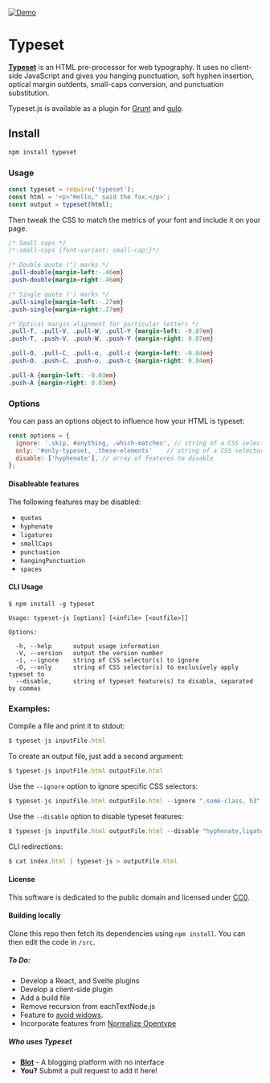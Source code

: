 [![Demo](http://i.imgur.com/adsiz94.gif)](https://typeset.lllllllllllllllll.com/)

# Typeset

**[Typeset](https://typeset.lllllllllllllllll.com/)** is an HTML pre-proces­sor for web ty­pog­ra­phy. It uses no client-side JavaScript and gives you hang­ing punc­tu­a­tion, soft hy­phen in­ser­tion, op­ti­cal mar­gin out­dents, small-caps con­ver­sion, and punctuation substitution.

Typeset.js is available as a plugin for [Grunt](https://github.com/mobinni/grunt-typeset) and [gulp](https://github.com/lucasconstantino/gulp-typeset).


## Install

```js
npm install typeset
```

### Usage

```js
const typeset = require('typeset');
const html = '<p>"Hello," said the fox.</p>';
const output = typeset(html);
```

Then tweak the CSS to match the metrics of your font and include it on your page.

```css
/* Small caps */
/*.small-caps {font-variant: small-cap;}*/

/* Double quote (") marks */
.pull-double{margin-left:-.46em}
.push-double{margin-right:.46em}

/* Single quote (') marks */
.pull-single{margin-left:-.27em}
.push-single{margin-right:.27em}

/* Optical margin alignment for particular letters */
.pull-T, .pull-V, .pull-W, .pull-Y {margin-left: -0.07em}
.push-T, .push-V, .push-W, .push-Y {margin-right: 0.07em}

.pull-O, .pull-C, .pull-o, .pull-c {margin-left: -0.04em}
.push-O, .push-C, .push-o, .push-c {margin-right: 0.04em}

.pull-A {margin-left: -0.03em}
.push-A {margin-right: 0.03em}
```

### Options

You can pass an options object to influence how your HTML is typeset:

```js
const options = {
  ignore: '.skip, #anything, .which-matches', // string of a CSS selector to skip
  only: '#only-typeset, .these-elements'    // string of a CSS selector to only apply typeset,
  disable: ['hyphenate'], // array of features to disable
};
```

#### Disableable features
The following features may be disabled:

- `quotes`
- `hyphenate`
- `ligatures`
- `smallCaps`
- `punctuation`
- `hangingPunctuation`
- `spaces`

#### CLI Usage

```
$ npm install -g typeset
```

```
Usage: typeset-js [options] [<infile> [<outfile>]]

Options:

  -h, --help      output usage information
  -V, --version   output the version number
  -i, --ignore    string of CSS selector(s) to ignore
  -O, --only      string of CSS selector(s) to exclusively apply typeset to
  --disable,      string of typeset feature(s) to disable, separated by commas
```

### Examples:

Compile a file and print it to stdout:

```js
$ typeset-js inputFile.html
```

To create an output file, just add a second argument:

```js
$ typeset-js inputFile.html outputFile.html
```

Use the `--ignore` option to ignore specific CSS selectors:

```js
$ typeset-js inputFile.html outputFile.html --ignore ".some-class, h3"
```

Use the `--disable` option to disable typeset features:

```js
$ typeset-js inputFile.html outputFile.html --disable "hyphenate,ligatures"
```

CLI redirections:

```js
$ cat index.html | typeset-js > outputFile.html
```

#### License

This software is dedicated to the public domain and licensed under [CC0](https://github.com/davidmerfield/Typeset/blob/master/LICENSE).

#### Building locally

Clone this repo then fetch its dependencies using `npm install`. You can then edit the code in `/src`.

##### To Do:
* Develop a React, and Svelte plugins
* Develop a client-side plugin
* Add a build file
* Remove recursion from eachTextNode.js
* Feature to [avoid widows](https://github.com/davidmerfield/Typeset/issues/34).
* Incorporate features from [Normalize Opentype](http://kennethormandy.com/journal/normalize-opentype-css)

##### Who uses Typeset

* [**Blot**](https://blot.im/) - A blogging platform with no interface
* **You?** Submit a pull request to add it here!